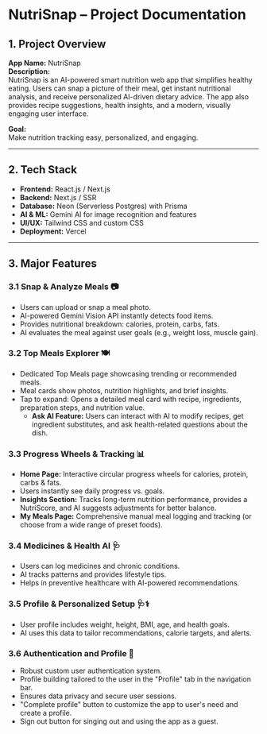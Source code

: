 # NutriSnap – Project Documentation

## 1. Project Overview

**App Name:** NutriSnap  
**Description:**  
NutriSnap is an AI-powered smart nutrition web app that simplifies healthy eating. Users can snap a picture of their meal, get instant nutritional analysis, and receive personalized AI-driven dietary advice. The app also provides recipe suggestions, health insights, and a modern, visually engaging user interface.  

**Goal:**  
Make nutrition tracking easy, personalized, and engaging.

---

## 2. Tech Stack

- **Frontend:** React.js / Next.js  
- **Backend:** Next.js / SSR  
- **Database:** Neon (Serverless Postgres) with Prisma  
- **AI & ML:** Gemini AI for image recognition and features  
- **UI/UX:** Tailwind CSS and custom CSS  
- **Deployment:** Vercel  

---

## 3. Major Features

### 3.1 Snap & Analyze Meals 📷
- Users can upload or snap a meal photo.  
- AI-powered Gemini Vision API instantly detects food items.  
- Provides nutritional breakdown: calories, protein, carbs, fats.  
- AI evaluates the meal against user goals (e.g., weight loss, muscle gain).  

### 3.2 Top Meals Explorer 🍽
- Dedicated Top Meals page showcasing trending or recommended meals.  
- Meal cards show photos, nutrition highlights, and brief insights.  
- Tap to expand: Opens a detailed meal card with recipe, ingredients, preparation steps, and nutrition value.  
  - **Ask AI Feature:** Users can interact with AI to modify recipes, get ingredient substitutes, and ask health-related questions about the dish.  

### 3.3 Progress Wheels & Tracking 📊
- **Home Page:** Interactive circular progress wheels for calories, protein, carbs & fats.  
- Users instantly see daily progress vs. goals.  
- **Insights Section:** Tracks long-term nutrition performance, provides a NutriScore, and AI suggests adjustments for better balance.  
- **My Meals Page:** Comprehensive manual meal logging and tracking (or choose from a wide range of preset foods).  

### 3.4 Medicines & Health AI 🩺
- Users can log medicines and chronic conditions.  
- AI tracks patterns and provides lifestyle tips.  
- Helps in preventive healthcare with AI-powered recommendations.  

### 3.5 Profile & Personalized Setup 🩺⚕
- User profile includes weight, height, BMI, age, and health goals.  
- AI uses this data to tailor recommendations, calorie targets, and alerts.  

### 3.6 Authentication and Profile 🔐
- Robust custom user authentication system.  
- Profile building tailored to the user in the "Profile" tab in the navigation bar.  
- Ensures data privacy and secure user sessions.
- "Complete profile" button to customize the app to user's need and create a profile.
- Sign out button for singing out and using the app as a guest.
